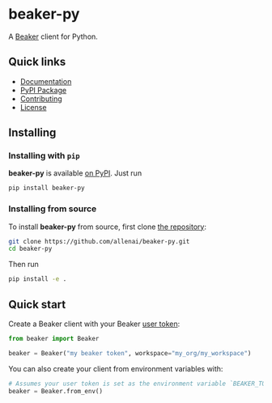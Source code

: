 # beaker-py

A [Beaker](https://beaker.org) client for Python.

## Quick links

- [Documentation](https://beaker-py.readthedocs.io/)
- [PyPI Package](https://pypi.org/project/beaker-py/)
- [Contributing](https://github.com/allenai/beaker-py/blob/main/CONTRIBUTING.md)
- [License](https://github.com/allenai/beaker-py/blob/main/LICENSE)

## Installing

### Installing with `pip`

**beaker-py** is available [on PyPI](https://pypi.org/project/beaker-py/). Just run

```bash
pip install beaker-py
```

### Installing from source

To install **beaker-py** from source, first clone [the repository](https://github.com/allenai/beaker-py):

```bash
git clone https://github.com/allenai/beaker-py.git
cd beaker-py
```

Then run

```bash
pip install -e .
```

## Quick start

<!-- start quickstart -->

Create a Beaker client with your Beaker [user token](https://beaker.org/user):

```python
from beaker import Beaker

beaker = Beaker("my beaker token", workspace="my_org/my_workspace")
```

You can also create your client from environment variables with:

```python
# Assumes your user token is set as the environment variable `BEAKER_TOKEN`.
beaker = Beaker.from_env()
```

<!-- end quickstart -->
